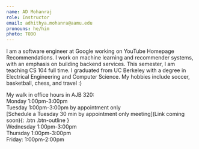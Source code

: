 ```yaml
---
name: AD Mohanraj
role: Instructor
email: adhithya.mohanra@aamu.edu
pronouns: he/him
photo: TODO
---
```


I am a software engineer at Google working on YouTube Homepage Recommendations. I work on machine learning and recommender systems, with an emphasis on building backend services. This semester, I am teaching CS 104 full time. I graduated from UC Berkeley with a degree in Electrical Engineering and Computer Science. My hobbies include soccer, basketball, chess, and travel :)

My walk in office hours in AJB 320:\
Monday 1:00pm-3:00pm \
Tuesday 1:00pm-3:00pm by appointment only \
[Schedule a Tuesday 30 min by appointment only meeting](Link coming soon){: .btn .btn-outline }\
Wednesday 1:00pm-3:00pm \
Thursday 1:00pm-3:00pm \
Friday: 1:00pm-2:00pm
